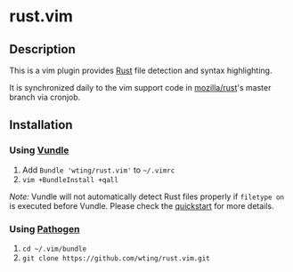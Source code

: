 # rust.vim

## Description

This is a vim plugin provides [Rust][r] file detection and syntax highlighting.

It is synchronized daily to the vim support code in [mozilla/rust][mr]'s
master branch via cronjob.

## Installation

### Using [Vundle][v]

1. Add `Bundle 'wting/rust.vim'` to `~/.vimrc`
2. `vim +BundleInstall +qall`

*Note:* Vundle will not automatically detect Rust files properly if `filetype
on` is executed before Vundle. Please check the [quickstart][vqs] for more
details.

### Using [Pathogen][p]

1. `cd ~/.vim/bundle`
2. `git clone https://github.com/wting/rust.vim.git`

[mr]: https://github.com/mozilla/rust
[p]: https://github.com/tpope/vim-pathogen
[r]: https://en.wikipedia.org/wiki/Rust_language
[v]: https://github.com/gmarik/vundle
[vqs]: https://github.com/gmarik/vundle#quick-start
